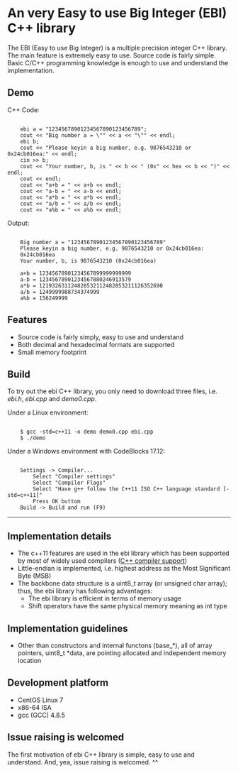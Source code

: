 # An very Easy to use Big Integer (EBI) C++ library

The EBI (Easy to use Big Integer) is a multiple precision integer C++ library. The main feature is extremely easy to use. Source code is fairly simple. Basic C/C++ programming knowledge is enough to use and understand the implementation.

## Demo

C++ Code:
<pre><code>
	ebi a = "12345678901234567890123456789";
	cout << "Big number a = \"" << a << "\"" << endl;
	ebi b;
	cout << "Please keyin a big number, e.g. 9876543210 or 0x24cb016ea:" << endl;
	cin >> b;
	cout << "Your number, b, is " << b << " (0x" << hex << b << ")" << endl;
	cout << endl;
	cout << "a+b = " << a+b << endl;
	cout << "a-b = " << a-b << endl;
	cout << "a*b = " << a*b << endl;
	cout << "a/b = " << a/b << endl;
	cout << "a%b = " << a%b << endl;
</code></pre>

Output:
<pre><code>
	Big number a = "12345678901234567890123456789"
	Please keyin a big number, e.g. 9876543210 or 0x24cb016ea:
	0x24cb016ea
	Your number, b, is 9876543210 (0x24cb016ea)

	a+b = 12345678901234567899999999999
	a-b = 12345678901234567880246913579
	a*b = 121932631124828532112482853211126352690
	a/b = 1249999988734374999
	a%b = 156249999
</code></pre>

## Features

- Source code is fairly simply, easy to use and understand
- Both decimal and hexadecimal formats are supported
- Small memory footprint

## Build

To try out the ebi C++ library, you only need to download three files, i.e. *ebi.h*, *ebi.cpp* and *demo0.cpp*.

Under a Linux environment:
<pre><code>
	$ gcc -std=c++11 -o demo demo0.cpp ebi.cpp
	$ ./demo
</code></pre>

Under a Windows environment with CodeBlocks 17.12:
<pre><code>
	Settings -> Compiler...
		Select "Compiler settings"
		Select "Compiler Flags"
		Select "Have g++ follow the C++11 ISO C++ language standard [-std=c++11]"
		Press OK buttom
	Build -> Build and run (F9)
</code></pre>

---------------------------------------------------------------------

## Implementation details

- The c++11 features are used in the ebi library which has been supported by most of widely used compilers ([C++ compiler support](https://en.cppreference.com/w/cpp/compiler_support "C++ compiler support"))
- Little-endian is implemented, i.e. highest address as the Most Significant Byte (MSB)
- The backbone data structure is a uint8\_t array (or unsigned char array); thus, the ebi library has following advantages:
	- The ebi library is efficient in terms of memory usage
	- Shift operators have the same physical memory meaning as int type

## Implementation guidelines

- Other than constructors and internal functons (base\_\*), all of array pointers, uint8\_t \*data, are pointing allocated and independent memory location

## Development platform

- CentOS Linux 7
- x86-64 ISA
- gcc (GCC) 4.8.5

## Issue raising is welcomed

The first motivation of ebi C++ library is simple, easy to use and understand. And, yea, issue raising is welcomed. ^^

